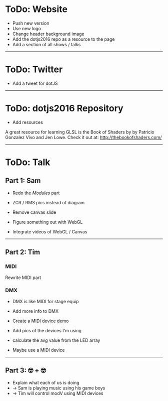 # ToDo: Website

* Push new version
* Use new logo 
* Change header background image
* Add the dotjs2016 repo as a resource to the page
* Add a section of all shows / talks


---

# ToDo: Twitter

* Add a tweet for dotJS





---

# ToDo: dotjs2016 Repository

* Add resources

A great resource for learning GLSL is the Book of Shaders by by Patricio Gonzalez Vivo and Jen Lowe. Check it out at: http://thebookofshaders.com/





---

# ToDo: Talk

## Part 1: Sam

* Redo the *Modules* part

* ZCR / RMS pics instead of diagram

* Remove canvas slide
* Figure something out with WebGL

* Integrate videos of WebGL / Canvas



---

## Part 2: Tim


### MIDI 

Rewrite MIDI part

### DMX

* DMX is like MIDI for stage equip
* Add more info to DMX

* Create a MIDI device demo
* Add pics of the devices I'm using
* calculate the avg value from the LED array

* Maybe use a MIDI device



---

## Part 3: 🤓 + 🤓

* Explain what each of us is doing
* -> Sam is playing music using his game boys
* -> Tim will control modV using MIDI devices 


